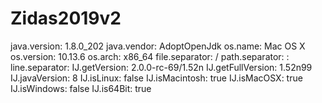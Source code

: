 # Zidas2019v2

java.version: 1.8.0_202
  java.vendor: AdoptOpenJdk
  os.name: Mac OS X
  os.version: 10.13.6
  os.arch: x86_64
  file.separator: /
  path.separator: :
  line.separator: <lf>
  IJ.getVersion: 2.0.0-rc-69/1.52n
  IJ.getFullVersion: 1.52n99
  IJ.javaVersion: 8
  IJ.isLinux: false
  IJ.isMacintosh: true
  IJ.isMacOSX: true
  IJ.isWindows: false
  IJ.is64Bit: true
